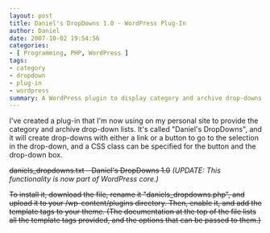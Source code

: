 ```yaml
---
layout: post
title: Daniel's DropDowns 1.0 - WordPress Plug-In
author: Daniel
date: 2007-10-02 19:54:56
categories:
- [ Programming, PHP, WordPress ]
tags:
- category
- dropdown
- plug-in
- wordpress
summary: A WordPress plugin to display category and archive drop-downs
---
```


I've created a plug-in that I'm now using on my personal site to provide the category and archive drop-down lists. It's called "Daniel's DropDowns", and it will create drop-downs with either a link or a button to go to the selection in the drop-down, and a CSS class can be specified for the button and the drop-down box.

<del>daniels\_dropdowns.txt - Daniel's DropDowns 1.0</del> _(UPDATE: This functionality is now part of WordPress core.)_

<del>To install it, download the file, rename it "daniels_dropdowns.php", and upload it to your /wp-content/plugins directory. Then, enable it, and add the template tags to your theme. (The documentation at the top of the file lists all the template tags provided, and the options that can be passed to them.)</del>
